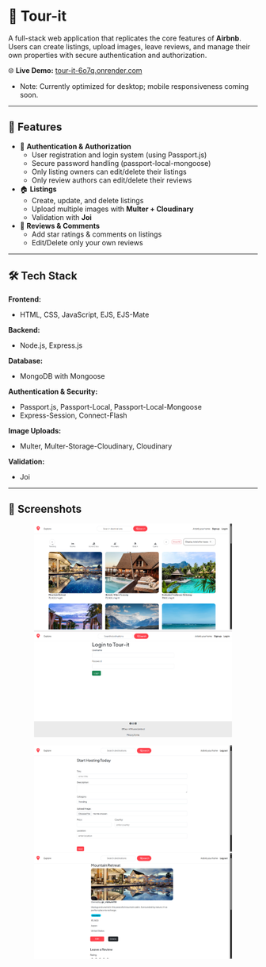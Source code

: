 # 🏡 Tour-it

A full-stack web application that replicates the core features of **Airbnb**.  
Users can create listings, upload images, leave reviews, and manage their own properties with secure authentication and authorization.

🌐 **Live Demo:** [tour-it-6o7q.onrender.com](https://tour-it-6o7q.onrender.com)
- Note: Currently optimized for desktop; mobile responsiveness coming soon.
---

## 🚀 Features
- 🔐 **Authentication & Authorization**
  - User registration and login system (using Passport.js)
  - Secure password handling (passport-local-mongoose)
  - Only listing owners can edit/delete their listings
  - Only review authors can edit/delete their reviews
- 🏠 **Listings**
  - Create, update, and delete listings
  - Upload multiple images with **Multer + Cloudinary**
  - Validation with **Joi**
- 💬 **Reviews & Comments**
  - Add star ratings & comments on listings
  - Edit/Delete only your own reviews

---

## 🛠️ Tech Stack
**Frontend:**  
- HTML, CSS, JavaScript, EJS, EJS-Mate  

**Backend:**  
- Node.js, Express.js  

**Database:**  
- MongoDB with Mongoose  

**Authentication & Security:**  
- Passport.js, Passport-Local, Passport-Local-Mongoose  
- Express-Session, Connect-Flash  

**Image Uploads:**  
- Multer, Multer-Storage-Cloudinary, Cloudinary  

**Validation:**  
- Joi  

---


## 📸 Screenshots  

<p align="center">
  <img src="./output/homepage.png" alt="Homepage" width="400"/>
  <img src="./output/loginpage.png" alt="Login Page" width="400"/>
</p>

<p align="center">
  <img src="./output/create.png" alt="Create Listing" width="400"/>
  <img src="./output/detail.png" alt="Listing Details" width="400"/>
</p>
  


